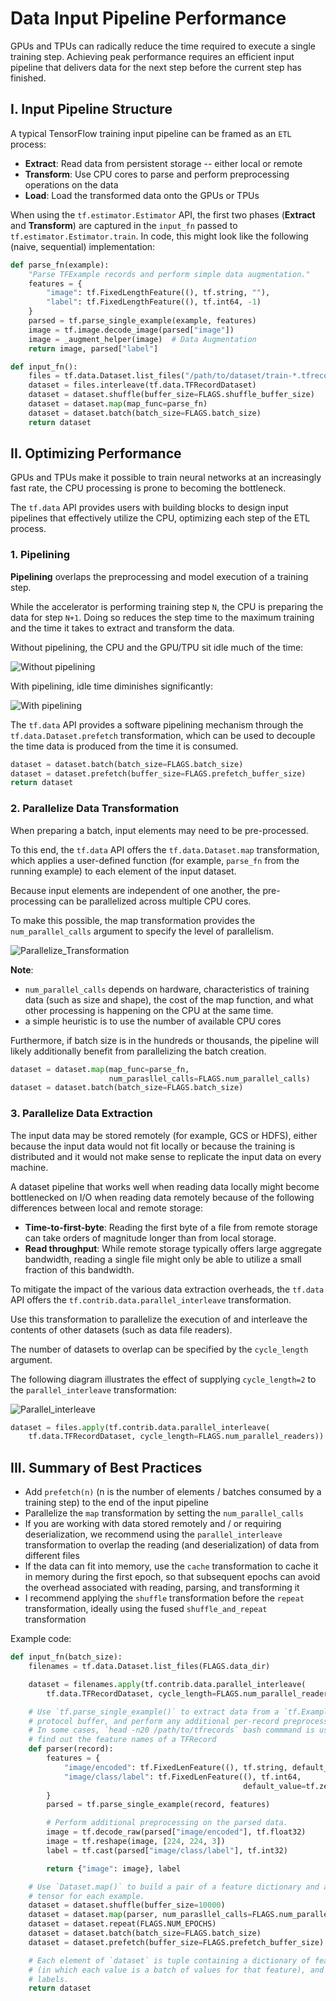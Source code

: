 # Data Input Pipeline Performance

GPUs and TPUs can radically reduce the time required to execute a single training step. Achieving peak performance requires an efficient input pipeline that delivers data for the next step before the current step has finished.

## I. Input Pipeline Structure

A typical TensorFlow training input pipeline can be framed as an `ETL` process:

- **Extract**: Read data from persistent storage -- either local or remote
- **Transform**: Use CPU cores to parse and perform preprocessing operations on the data
- **Load**: Load the transformed data onto the GPUs or TPUs

When using the `tf.estimator.Estimator` API, the first two phases (**Extract** and **Transform**) are captured in the `input_fn` passed to `tf.estimator.Estimator.train`. In code, this might look like the following (naive, sequential) implementation:

```python
def parse_fn(example):
    "Parse TFExample records and perform simple data augmentation."
    features = {
        "image": tf.FixedLengthFeature((), tf.string, ""),
        "label": tf.FixedLengthFeature((), tf.int64, -1)
    }
    parsed = tf.parse_single_example(example, features)
    image = tf.image.decode_image(parsed["image"])
    image = _augment_helper(image)  # Data Augmentation
    return image, parsed["label"]

def input_fn():
    files = tf.data.Dataset.list_files("/path/to/dataset/train-*.tfrecord")
    dataset = files.interleave(tf.data.TFRecordDataset)
    dataset = dataset.shuffle(buffer_size=FLAGS.shuffle_buffer_size)
    dataset = dataset.map(map_func=parse_fn)
    dataset = dataset.batch(batch_size=FLAGS.batch_size)
    return dataset
```

## II. Optimizing Performance

GPUs and TPUs make it possible to train neural networks at an increasingly fast rate, the CPU processing is prone to becoming the bottleneck.

The `tf.data` API provides users with building blocks to design input pipelines that effectively utilize the CPU, optimizing each step of the ETL process.

### 1. Pipelining

**Pipelining** overlaps the preprocessing and model execution of a training step.

While the accelerator is performing training step `N`, the CPU is preparing the data for step `N+1`. Doing so reduces the step time to the maximum training and the time it takes to extract and transform the data.

Without pipelining, the CPU and the GPU/TPU sit idle much of the time:

![Without pipelining](images/datasets_without_pipelining.png)

With pipelining, idle time diminishes significantly:

![With pipelining](images/datasets_with_pipelining.png)

The `tf.data` API provides a software pipelining mechanism through the `tf.data.Dataset.prefetch` transformation, which can be used to decouple the time data is produced from the time it is consumed.

```python
dataset = dataset.batch(batch_size=FLAGS.batch_size)
dataset = dataset.prefetch(buffer_size=FLAGS.prefetch_buffer_size)
return dataset
```

### 2. Parallelize Data Transformation

When preparing a batch, input elements may need to be pre-processed.

To this end, the `tf.data` API offers the `tf.data.Dataset.map` transformation, which applies a user-defined function (for example, `parse_fn` from the running example) to each element of the input dataset.

Because input elements are independent of one another, the pre-processing can be parallelized across multiple CPU cores.

To make this possible, the map transformation provides the `num_parallel_calls` argument to specify the level of parallelism.

![Parallelize_Transformation](images/datasets_parallel_map.png)

**Note**:

- `num_parallel_calls` depends on hardware, characteristics of training data (such as size and shape), the cost of the map function, and what other processing is happening on the CPU at the same time.
- a simple heuristic is to use the number of available CPU cores

Furthermore, if batch size is in the hundreds or thousands, the pipeline will likely additionally benefit from parallelizing the batch creation.

```python
dataset = dataset.map(map_func=parse_fn,
                      num_parasllel_calls=FLAGS.num_parallel_calls)
dataset = dataset.batch(batch_size=FLAGS.batch_size)
```

### 3. Parallelize Data Extraction

The input data may be stored remotely (for example, GCS or HDFS), either because the input data would not fit locally or because the training is distributed and it would not make sense to replicate the input data on every machine.

A dataset pipeline that works well when reading data locally might become bottlenecked on I/O when reading data remotely because of the following differences between local and remote storage:

- **Time-to-first-byte**: Reading the first byte of a file from remote storage can take orders of magnitude longer than from local storage.
- **Read throughput**: While remote storage typically offers large aggregate bandwidth, reading a single file might only be able to utilize a small fraction of this bandwidth.

To mitigate the impact of the various data extraction overheads, the `tf.data` API offers the `tf.contrib.data.parallel_interleave` transformation.

Use this transformation to parallelize the execution of and interleave the contents of other datasets (such as data file readers).

The number of datasets to overlap can be specified by the `cycle_length` argument.

The following diagram illustrates the effect of supplying `cycle_length=2` to the `parallel_interleave` transformation:

![Parallel_interleave](images/datasets_parallel_io.png)

```python
dataset = files.apply(tf.contrib.data.parallel_interleave(
    tf.data.TFRecordDataset, cycle_length=FLAGS.num_parallel_readers))
```

## III. Summary of Best Practices

- Add `prefetch(n)` (n is the number of elements / batches consumed by a training step) to the end of the input pipeline
- Parallelize the `map` transformation by setting the `num_parallel_calls`
- If you are working with data stored remotely and / or requiring deserialization, we recommend using the `parallel_interleave` transformation to overlap the reading (and deserialization) of data from different files
- If the data can fit into memory, use the `cache` transformation to cache it in memory during the first epoch, so that subsequent epochs can avoid the overhead associated with reading, parsing, and transforming it
- I recommend applying the `shuffle` transformation before the `repeat` transformation, ideally using the fused `shuffle_and_repeat` transformation

Example code:

```python
def input_fn(batch_size):
    filenames = tf.data.Dataset.list_files(FLAGS.data_dir)

    dataset = filenames.apply(tf.contrib.data.parallel_interleave(
        tf.data.TFRecordDataset, cycle_length=FLAGS.num_parallel_readers, sloppy=True))

    # Use `tf.parse_single_example()` to extract data from a `tf.Example`
    # protocol buffer, and perform any additional per-record preprocessing.
    # In some cases, `head -n20 /path/to/tfrecords` bash commmand is used to
    # find out the feature names of a TFRecord
    def parser(record):
        features = {
            "image/encoded": tf.FixedLenFeature((), tf.string, default_value=""),
            "image/class/label": tf.FixedLenFeature((), tf.int64,
                                                    default_value=tf.zeros([], dtype=tf.int64)),
        }
        parsed = tf.parse_single_example(record, features)

        # Perform additional preprocessing on the parsed data.
        image = tf.decode_raw(parsed["image/encoded"], tf.float32)
        image = tf.reshape(image, [224, 224, 3])
        label = tf.cast(parsed["image/class/label"], tf.int32)

        return {"image": image}, label

    # Use `Dataset.map()` to build a pair of a feature dictionary and a label
    # tensor for each example.
    dataset = dataset.shuffle(buffer_size=10000)
    dataset = dataset.map(parser, num_parasllel_calls=FLAGS.num_parallel_calls)
    dataset = dataset.repeat(FLAGS.NUM_EPOCHS)
    dataset = dataset.batch(batch_size=FLAGS.batch_size)
    dataset = dataset.prefetch(buffer_size=FLAGS.prefetch_buffer_size)

    # Each element of `dataset` is tuple containing a dictionary of features
    # (in which each value is a batch of values for that feature), and a batch of
    # labels.
    return dataset
```
